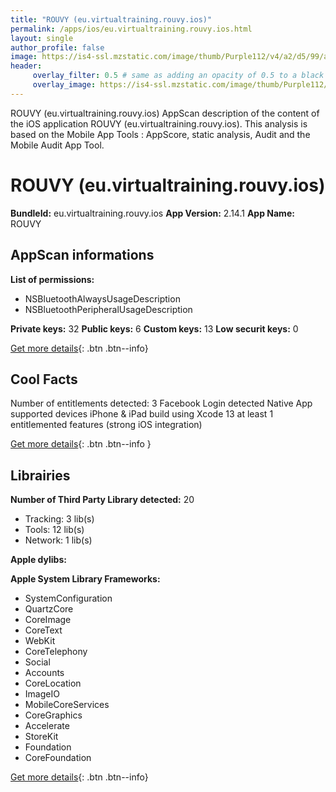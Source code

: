 ```yaml
---
title: "ROUVY (eu.virtualtraining.rouvy.ios)"
permalink: /apps/ios/eu.virtualtraining.rouvy.ios.html
layout: single
author_profile: false
image: https://is4-ssl.mzstatic.com/image/thumb/Purple112/v4/a2/d5/99/a2d599bc-dd19-0aee-5699-bbc2904b1700/AppIcon-0-0-1x_U007emarketing-0-0-0-7-0-0-sRGB-0-0-0-GLES2_U002c0-512MB-85-220-0-0.png/512x512bb.jpg
header: 
     overlay_filter: 0.5 # same as adding an opacity of 0.5 to a black background
     overlay_image: https://is4-ssl.mzstatic.com/image/thumb/Purple112/v4/a2/d5/99/a2d599bc-dd19-0aee-5699-bbc2904b1700/AppIcon-0-0-1x_U007emarketing-0-0-0-7-0-0-sRGB-0-0-0-GLES2_U002c0-512MB-85-220-0-0.png/512x512bb.jpg
---
```

ROUVY (eu.virtualtraining.rouvy.ios) AppScan description of the content of the iOS application ROUVY (eu.virtualtraining.rouvy.ios). This analysis is based on the Mobile App Tools : AppScore, static analysis, Audit and the Mobile Audit App Tool.

# ROUVY (eu.virtualtraining.rouvy.ios)

**BundleId:** eu.virtualtraining.rouvy.ios
**App Version:** 2.14.1
**App Name:** ROUVY


## AppScan informations 

**List of permissions:** 
- NSBluetoothAlwaysUsageDescription
- NSBluetoothPeripheralUsageDescription
  
  
**Private keys:** 32
**Public keys:** 6
**Custom keys:** 13
**Low securit keys:** 0
  
[Get more details](/pricing.html){: .btn .btn--info}

## Cool Facts

Number of entitlements detected: 3
Facebook Login detected
Native App
supported devices iPhone & iPad
build using Xcode 13
at least 1 entitlemented features (strong iOS integration)
  
[Get more details](/pricing.html){: .btn .btn--info }

## Librairies 
**Number of Third Party Library detected:** 20
- Tracking: 3 lib(s)
- Tools: 12 lib(s)
- Network: 1 lib(s)


**Apple dylibs:**


**Apple System Library Frameworks:**
- SystemConfiguration
- QuartzCore
- CoreImage
- CoreText
- WebKit
- CoreTelephony
- Social
- Accounts
- CoreLocation
- ImageIO
- MobileCoreServices
- CoreGraphics
- Accelerate
- StoreKit
- Foundation
- CoreFoundation


  
[Get more details](/pricing.html){: .btn .btn--info}


